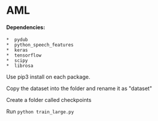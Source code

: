 # AML

#### Dependencies:
	*  pydub
	*  python_speech_features
	*  keras
	*  tensorflow
	*  scipy
	*  librosa


Use pip3 install on each package.

Copy the dataset into the folder and rename it as "dataset"


Create a folder called checkpoints

Run ```python train_large.py```
